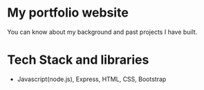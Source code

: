 # My portfolio website
You can know about my background and past projects I have built.

# Tech Stack and libraries
- Javascript(node.js), Express, HTML, CSS, Bootstrap



